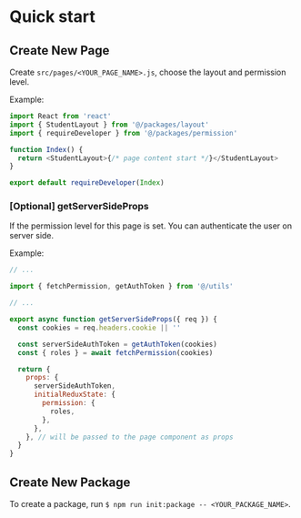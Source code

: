 # Quick start

## Create New Page

Create `src/pages/<YOUR_PAGE_NAME>.js`, choose the layout and permission level.

Example:

```js
import React from 'react'
import { StudentLayout } from '@/packages/layout'
import { requireDeveloper } from '@/packages/permission'

function Index() {
  return <StudentLayout>{/* page content start */}</StudentLayout>
}

export default requireDeveloper(Index)
```

### [Optional] getServerSideProps

If the permission level for this page is set. You can authenticate the user on server side.

Example:

```js
// ...

import { fetchPermission, getAuthToken } from '@/utils'

// ...

export async function getServerSideProps({ req }) {
  const cookies = req.headers.cookie || ''

  const serverSideAuthToken = getAuthToken(cookies)
  const { roles } = await fetchPermission(cookies)

  return {
    props: {
      serverSideAuthToken,
      initialReduxState: {
        permission: {
          roles,
        },
      },
    }, // will be passed to the page component as props
  }
}
```

## Create New Package

To create a package, run `$ npm run init:package -- <YOUR_PACKAGE_NAME>`.
